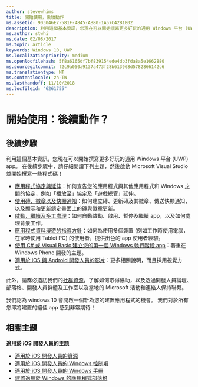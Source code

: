 ```yaml
---
author: stevewhims
title: 開始使用，後續動作
ms.assetid: 903046E7-581F-4845-AB80-1A57C42B1B02
description: 利用這個基本資訊，您現在可以開始撰寫更多好玩的通用 Windows 平台 (UWP) 應用程式。
ms.author: stwhi
ms.date: 02/08/2017
ms.topic: article
keywords: Windows 10, UWP
ms.localizationpriority: medium
ms.openlocfilehash: 5f8a6165df7bf839154ede4db3fda8a5e1662880
ms.sourcegitcommit: f2c9a050a9137a473f28b613968d5782866142c6
ms.translationtype: MT
ms.contentlocale: zh-TW
ms.lasthandoff: 11/10/2018
ms.locfileid: "6261755"
---
```

# <a name="getting-started-what-next"></a>開始使用：後續動作？


## <a name="next-steps"></a>後續步驟

利用這個基本資訊，您現在可以開始撰寫更多好玩的通用 Windows 平台 (UWP) app。 在後續步驟中，請仔細閱讀下列主題，然後啟動 Microsoft Visual Studio 並開始撰寫一些程式碼！

-   [應用程式協定與延伸](https://msdn.microsoft.com/library/windows/apps/hh464906)：如何宣告您的應用程式與其他應用程式和 Windows 之間的協定，例如「播放至」協定及「遊戲總管」延伸。
-   [使用磚、徽章以及快顯通知](https://msdn.microsoft.com/library/windows/apps/xaml/hh868259)：如何建立磚、更新磚及其徽章、傳送快顯通知，以及顯示和更新鎖定畫面上的磚與徽章更新。
-   [啟動、繼續及多工處理](https://msdn.microsoft.com/library/windows/apps/hh770837)：如何自動啟動、啟用、暫停及繼續 app，以及如何處理背景工作。
-   [應用程式資料漫遊的指導方針](https://msdn.microsoft.com/library/windows/apps/hh465094)：如何為使用多個裝置 (例如工作時使用電腦，在家時使用 Tablet PC) 的使用者，提供出色的 app 使用者經驗。
-   [使用 C# 或 Visual Basic 建立您的第一個 Windows 執行階段 app](http://go.microsoft.com/fwlink/p/?LinkID=394138)：著重在 Windows Phone 開發的主題。
-   [適用於 iOS 與 Android 開發人員的影片](https://msdn.microsoft.com/library/windows/apps/dn393982)：更多相關說明，而且採用視覺方式。

此外，請務必造訪我們的[社群資源](https://developer.microsoft.com/en-us/windows/support)，了解如何取得協助，以及透過開發人員論壇、部落格、開發人員群體及工作室以及當地的 Microsoft 活動和連絡人保持聯繫。

我們認為 windows 10 會開啟一個新為您的建置應用程式的機會。 我們對於所有您即將建置的絕佳 app 感到非常期待！

## <a name="related-topics"></a>相關主題

**適用於 iOS 開發人員的主題**
* [適用於 iOS 開發人員的資源](https://msdn.microsoft.com/library/windows/apps/jj945493)
* [適用於 iOS 開發人員的 Windows 控制項](https://msdn.microsoft.com/library/windows/apps/dn263255)
* [適用於 iOS 開發人員的 Windows 手冊](https://msdn.microsoft.com/library/windows/apps/dn263256)
* [建置適用於 Windows 的應用程式部落格](https://blogs.windows.com/buildingapps/2016/01/27/visual-studio-walkthrough-for-ios-developers/)
